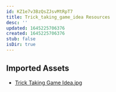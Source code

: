 ```yaml
---
id: KZ1e7v3BzQsZJsvMtRpT7
title: Trick_taking_game_idea Resources
desc: ''
updated: 1645225706376
created: 1645225706376
stub: false
isDir: true
---
```

## Imported Assets
- [Trick Taking Game Idea.jpg](/assets/trick-taking-game-idea.jpg)
